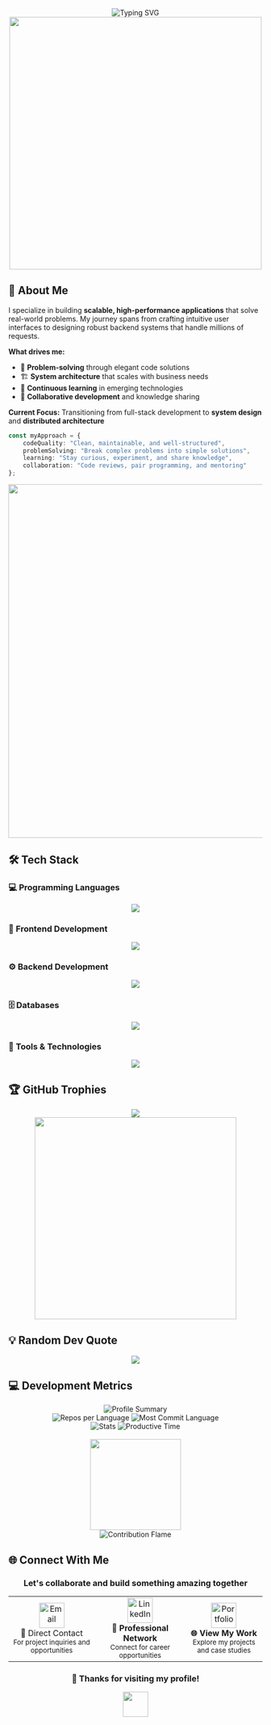<div align="center">
  <img src="https://readme-typing-svg.herokuapp.com?font=Fira+Code&size=32&duration=2800&pause=2000&color=A9FEF7&center=true&vCenter=true&width=940&lines=Hey+there!+I'm+a+Full-Stack+Developer+%F0%9F%91%8B;Aspiring+System+Architect+%F0%9F%8F%97%EF%B8%8F;Building+Amazing+Digital+Experiences+%F0%9F%9A%80;Always+Learning+%26+Growing+%F0%9F%8C%B1" alt="Typing SVG" />
</div>

<div align="center">
  <img src="https://user-images.githubusercontent.com/74038190/225813708-98b745f2-7d22-48cf-9150-083f1b00d6c9.gif" width="500">
</div>

## 🚀 About Me

I specialize in building **scalable, high-performance applications** that solve real-world problems. My journey spans from crafting intuitive user interfaces to designing robust backend systems that handle millions of requests.

**What drives me:**
- 🎯 **Problem-solving** through elegant code solutions
- 🏗️ **System architecture** that scales with business needs  
- 🔄 **Continuous learning** in emerging technologies
- 🤝 **Collaborative development** and knowledge sharing

**Current Focus:** Transitioning from full-stack development to **system design** and **distributed architecture**

```typescript
const myApproach = {
    codeQuality: "Clean, maintainable, and well-structured",
    problemSolving: "Break complex problems into simple solutions",
    learning: "Stay curious, experiment, and share knowledge",
    collaboration: "Code reviews, pair programming, and mentoring"
};
```

<div align="center">
  <img src="https://user-images.githubusercontent.com/74038190/212284100-561aa473-3905-4a80-b561-0d28506553ee.gif" width="700">
</div>

## 🛠️ Tech Stack

### 💻 Programming Languages
<div align="center">
  <img src="https://skillicons.dev/icons?i=js,ts,java,cs,cpp,c" />
</div>

### 🎨 Frontend Development
<div align="center">
  <img src="https://skillicons.dev/icons?i=react,nextjs,html,css,tailwind,bootstrap" />
</div>

### ⚙️ Backend Development
<div align="center">
  <img src="https://skillicons.dev/icons?i=nodejs,express,dotnet,graphql,qt" />
</div>

### 🗄️ Databases
<div align="center">
  <img src="https://skillicons.dev/icons?i=postgresql,mysql,mongodb" />
</div>

### 🔧 Tools & Technologies
<div align="center">
  <img src="https://skillicons.dev/icons?i=git,github,vscode,linux" />
</div>

## 🏆 GitHub Trophies
<div align="center">
  <img src="https://github-profile-trophy.vercel.app/?username=ahmed3656&theme=tokyonight&no-frame=true&no-bg=true&margin-w=4" />
</div>

<div align="center">
  <img src="https://user-images.githubusercontent.com/74038190/212284158-e840e285-664b-44d7-b79b-e264b5e54825.gif" width="400">
</div>

## 💡 Random Dev Quote

<div align="center">
  <img src="https://quotes-github-readme.vercel.app/api?type=horizontal&theme=tokyonight" />
</div>

<!-- ## 🎨 Code Contribution Heatmap

<div align="center">
  <img src="https://github-readme-stats.vercel.app/api/wakatime?username=ahmed3656&theme=tokyonight&layout=compact" alt="Coding Time" />
</div> -->

## 💻 Development Metrics

<div align="center">
  <img src="https://github-profile-summary-cards.vercel.app/api/cards/profile-details?username=ahmed3656&theme=tokyonight" alt="Profile Summary" />
</div>

<div align="center">
  <img src="https://github-profile-summary-cards.vercel.app/api/cards/repos-per-language?username=ahmed3656&theme=tokyonight" alt="Repos per Language" />
  <img src="https://github-profile-summary-cards.vercel.app/api/cards/most-commit-language?username=ahmed3656&theme=tokyonight" alt="Most Commit Language" />
</div>

<div align="center">
  <img src="https://github-profile-summary-cards.vercel.app/api/cards/stats?username=ahmed3656&theme=tokyonight" alt="Stats" />
  <img src="https://github-profile-summary-cards.vercel.app/api/cards/productive-time?username=ahmed3656&theme=tokyonight&utcOffset=8" alt="Productive Time" />
</div>

<br/>

<div align="center">
  <img height="180em" src="https://github-readme-stats.vercel.app/api?username=ahmed3656&show_icons=true&theme=tokyonight&include_all_commits=true&count_private=true"/>
  <br/>
  <img src="https://github-readme-streak-stats.herokuapp.com/?user=ahmed3656&theme=tokyonight&hide_border=true&stroke=0000&background=1A1B27&ring=F7768E&fire=F7768E&currStreakLabel=F7768E" alt="Contribution Flame" />
</div>

## 🌐 Connect With Me

<div align="center">
  <h3>Let's collaborate and build something amazing together</h3>
</div>

<div align="center">
  <table>
    <tr>
      <td align="center" width="250">
        <a href="mailto:ahmedamr4f@gmail.com">
          <img src="https://img.icons8.com/?size=100&id=OumT4lIcOllS&format=png&color=000000" alt="Email" width="50"/>
        </a>
        <br/
        <strong>📧 Direct Contact</strong>
        <br/>
        <sub>For project inquiries and opportunities</sub>
      </td>
      <td align="center" width="250">
        <a href="https://linkedin.com/in/ahmed-amr3656">
          <img src="https://img.icons8.com/fluency/96/linkedin.png" alt="LinkedIn" width="50"/>
        </a>
        <br/>
        <strong>💼 Professional Network</strong>
        <br/>
        <sub>Connect for career opportunities</sub>
      </td>
      <td align="center" width="250">
        <a href="https://ahmed-amr-phi.vercel.app/">
          <img src="https://img.icons8.com/?size=100&id=2963&format=png&color=34BFF0" alt="Portfolio" width="50"/>
        </a>
        <br/>
        <strong>🌐 View My Work</strong>
        <br/>
        <sub>Explore my projects and case studies</sub>
      </td>
    </tr>
  </table>
</div>

<!-- ---

<div align="center">
  <img src="https://komarev.com/ghpvc/?username=ahmed3656&label=Profile%20views&color=0e75b6&style=flat" alt="Profile views" />
  <img src="https://img.shields.io/github/followers/ahmed3656?label=Followers&style=social" alt="GitHub followers" />
</div>-->

<div align="center">
  <h3>💖 Thanks for visiting my profile!</h3>
  <img src="https://user-images.githubusercontent.com/74038190/213844263-a8897a51-32f4-4b3b-b5c2-e1528b89f6f3.png" width="50px" />
</div>
